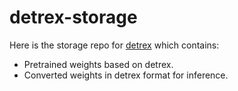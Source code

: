 # detrex-storage

Here is the storage repo for [detrex](https://github.com/IDEA-Research/detrex) which contains:
- Pretrained weights based on detrex.
- Converted weights in detrex format for inference.
